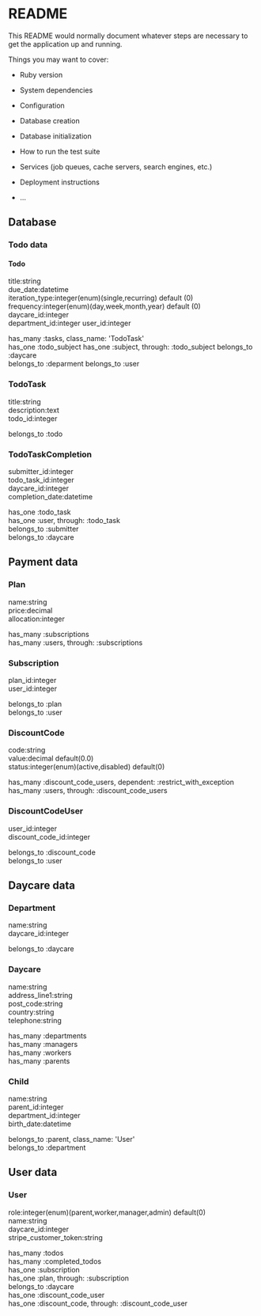 # README

This README would normally document whatever steps are necessary to get the
application up and running.

Things you may want to cover:

*   Ruby version

*   System dependencies

*   Configuration

*   Database creation

*   Database initialization

*   How to run the test suite

*   Services (job queues, cache servers, search engines, etc.)

*   Deployment instructions

*   ...


## Database

### Todo data

#### Todo
title:string  
due_date:datetime  
iteration_type:integer(enum)(single,recurring) default (0)  
frequency:integer(enum)(day,week,month,year) default (0)  
daycare_id:integer  
department_id:integer
user_id:integer  

has_many :tasks, class_name: 'TodoTask'  
has_one :todo_subject
has_one :subject, through: :todo_subject
belongs_to :daycare  
belongs_to :deparment
belongs_to :user  

### TodoTask
title:string  
description:text  
todo_id:integer  

belongs_to :todo  

### TodoTaskCompletion
submitter_id:integer  
todo_task_id:integer  
daycare_id:integer  
completion_date:datetime  

has_one :todo_task  
has_one :user, through: :todo_task  
belongs_to :submitter  
belongs_to :daycare  

## Payment data

### Plan
name:string  
price:decimal   
allocation:integer  

has_many :subscriptions  
has_many :users, through: :subscriptions  

### Subscription
plan_id:integer  
user_id:integer  

belongs_to :plan  
belongs_to :user  

### DiscountCode
code:string  
value:decimal default(0.0)  
status:integer(enum)(active,disabled) default(0)  

has_many :discount_code_users, dependent: :restrict_with_exception  
has_many :users, through: :discount_code_users  

### DiscountCodeUser
user_id:integer   
discount_code_id:integer  

belongs_to :discount_code   
belongs_to :user  

## Daycare data

### Department
name:string  
daycare_id:integer  

belongs_to :daycare  

### Daycare
name:string  
address_line1:string  
post_code:string  
country:string  
telephone:string  

has_many :departments   
has_many :managers   
has_many :workers   
has_many :parents  

### Child
name:string  
parent_id:integer  
department_id:integer   
birth_date:datetime  

belongs_to :parent, class_name: 'User'   
belongs_to :department  

## User data

### User
role:integer(enum)(parent,worker,manager,admin) default(0)   
name:string  
daycare_id:integer   
stripe_customer_token:string  

has_many :todos   
has_many :completed_todos   
has_one :subscription   
has_one :plan, through: :subscription   
belongs_to :daycare   
has_one :discount_code_user   
has_one :discount_code, through: :discount_code_user  